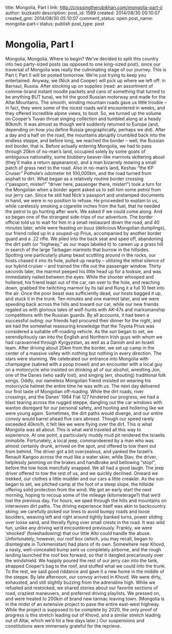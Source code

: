 title: Mongolia, Part I
link: http://crossingtherubikhan.com/mongolia-part-i/
author: buzkashi
description: 
post_id: 1589
created: 2014/08/30 00:10:07
created_gmt: 2014/08/30 05:10:07
comment_status: open
post_name: mongolia-part-i
status: publish
post_type: post

# Mongolia, Part I

Mongolia, Mongolia. Where to begin? We’ve decided to split this country into two party-sized posts (as opposed to one king-sized post), since our traversal of Mongolia was really the culminating stage of our journey. This is Part I; Part II will be posted tomorrow. We’re just trying to keep you entertained. Anyway, we (Nick and Cooper) will pick up where we left off: in Barnaul, Russia. After stocking up on supplies (read: an assortment of commie-brand instant noodle packets and cans of something that turned to be anything BUT tuna), we hit the good Russian motorway and made for the Altai Mountains. The smooth, winding mountain roads gave us little trouble – in fact, they were some of the nicest roads we’d encountered in weeks, and they offered incredible alpine views, to boot. So, we turned up the volume on Cooper’s Tuvan throat singing collection and tumbled along at a heady 80km/h. It was almost as though we’d suddenly returned to Europe (and, depending on how you define Russia geographically, perhaps we did). After a day and a half on the road, the mountains abruptly crumbled back into the endless steppe, and before long, we reached the border – well, the Russian exit border, that is. Before actually entering Mongolia, we had to pass through 20km of no-man’s land, occupied solely by some goats of ambiguous nationality, some blubbery beaver-like marmots skittering about (they’ll make a return appearance), and a man bizarrely mowing a small patch of grass next to the road. Also in no-man’s land, Keshav “the KP Cruiser” Pothole’s odometer hit 100,000km, and the road turned from asphalt to dirt. What began as a relatively routine border crossing (“passport, mister!” “driver here, passenger there, mister!”) took a turn for the Mongolian when a border agent asked us to sell him some petrol from our jerry can. Since he still had Nick's passport and unstamped documents in hand, we were in no position to refuse. He proceeded to explain to us, while carelessly smoking a cigarette inches from the fuel, that he needed the petrol to go hunting after work. We asked if we could come along. And so began one of the strangest side-trips of our adventure. The border official told us to wait for him in a small restaurant down the road, and 40 minutes later, while were feasting on buuz (delicious Mongolian dumplings), our friend rolled up in a souped-up Prius, accompanied by another border guard and a .22 rifle. We piled into the back seat and sped off, abandoning the dirt path (or “highway,” as our maps labeled it) to careen up a grass hill in search of the large Tarbagan marmots that burrow in the hillsides. Spotting one particularly plump beast scuttling around in the rocks, our hosts chased it into its hole, pulled up nearby – utilizing the lethal silence of our hybrid cruiser – and trained the rifle out the passenger window. Thirty seconds later, the marmot peeped his little head up for a looksie, and was immediately nailed between the eyes. While the shooter whooped and hollered, his friend leapt out of the car, ran over to the hole, and reaching down, grabbed the twitching marmot by its tail and flung it a full 10 feet into the air. Once the poor beast was sufficiently dead, our hosts bagged it up, and stuck it in the trunk. Ten minutes and one marmot later, and we were speeding back across the hills and toward our car, while our new friends regaled us with glorious tales of wolf-hunts with AK-47s and marksmanship competitions with the Russian guards. By all accounts, it had been a successful outing: our friends had procured their dinner for the night, and we had the somewhat reassuring knowledge that the Toyota Prius was considered a suitable off-roading vehicle. As the sun began to set, we serendipitously ran into the English and Northern Irish guys with whom we had caravanned through Kyrgyzstan, as well as a Danish and an Israeli team. After driving about 20km from the border, we set up camp in the center of a massive valley with nothing but nothing in every direction. The stars were stunning. We celebrated our entrance into Mongolia with champagne (sabred with a poop trowel) and an encounter with a local guy on a motorcycle who insisted on drinking all of our alcohol, wrestling Jon, one of the Danes (who sadly lost), and singing (err, shouting) traditional folk songs. Oddly, our nameless Mongolian friend insisted on wearing his motorcycle helmet the entire time he was with us. The next day delivered our first taste of Mongolian off-roading. While the dirt roads, river crossings, and the Danes’ 1984 Fiat 127 hindered our progress, we had a blast tearing across the rugged steppe, dangling out the car windows with wanton disregard for our personal safety, and hooting and hollering like we were young again. Sometimes, the dirt paths would diverge, and our entire convoy would barrel ahead five cars abreast. Though our speed rarely exceeded 40km/h, it felt like we were flying over the dirt. This is what Mongolia was all about. This is what we’d traveled all this way to experience. At one point, a particularly muddy mud pit rendered the Israelis immobile. Fortunately, a local jeep, commandeered by a man who was almost certainly drunk, arrived on the spot, and offered to tow them out from behind. The driver got a bit overzealous, and yanked the Israeli’s Renault Kangoo across the mud like a water skier, while Stav, the driver, helplessly jamming on the brakes and handbrake and bellowing “stop!”, before the tow hook mercifully snapped. We all had a good laugh. The jeep driver offered to tow the rest of us, and we quickly declined. Onward we trekked, our clothes a little mudder and our cars a little creakier. As the sun began to set, we pitched camp at the foot of a steep slope, the hillside offering solid protection from the wind. We got an early start the next morning, hoping to recoup some of the mileage (kilometerage?) that we’d lost the previous day. For hours, we sped through the hills and mountains on interwoven dirt paths. The driving experience itself was akin to backcountry skiing: we carefully picked our lines to avoid bumpy roads and loose boulders, weaving left and right around tightly banked turns, power sliding over loose sand, and literally flying over small crests in the road. It was wild fun, unlike any driving we’d encountered previously. Frankly, we were ‘shocked’ (foreshadowing) that our little Alto could handle the abuse. Unfortunately, however, our roof box (which, you may recall, began to disintegrate in Turkmenistan) had plans of its own. Somewhere near Khovd, a nasty, well-concealed bump sent us completely airborne, and the rough landing launched the roof box forward, so that it dangled precariously over the windshield. We happily poured the rest of our jerry can into the tank, strapped Cooper’s bag to the roof, and stuffed what we could into the trunk. To the rest, we said good riddance and gave it a new home in the middle of the steppe. By late afternoon, our convoy arrived in Khovd. We were dirty, exhausted, and still slightly buzzing from the adrenaline high. While we refueled and restocked, we shared stories about our favorite sections of road, craziest maneuvers, and preferred driving playlists. We pressed on, and were treated to 200km of brand new tarmac leaving town. (Mongolia is in the midst of an extensive project to pave the entire east-west highway. While the project is supposed to be complete by 2020, the only proof of progress is this stretch leading out of Khovd, and a similar stretch leading out of Altai, which we’d hit a few days later.) Our suspensions and constitutions were immensely grateful for the reprieve.